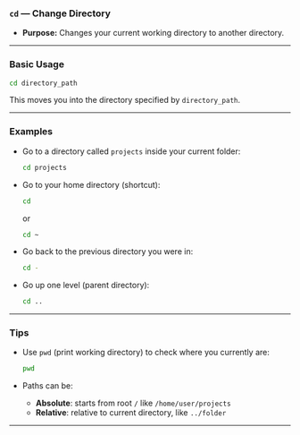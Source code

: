 ### `cd` — Change Directory

* **Purpose:** Changes your current working directory to another directory.

---

### Basic Usage

```bash
cd directory_path
```

This moves you into the directory specified by `directory_path`.

---

### Examples

* Go to a directory called `projects` inside your current folder:

  ```bash
  cd projects
  ```

* Go to your home directory (shortcut):

  ```bash
  cd
  ```

  or

  ```bash
  cd ~
  ```

* Go back to the previous directory you were in:

  ```bash
  cd -
  ```

* Go up one level (parent directory):

  ```bash
  cd ..
  ```

---

### Tips

* Use `pwd` (print working directory) to check where you currently are:

  ```bash
  pwd
  ```

* Paths can be:

  * **Absolute**: starts from root `/` like `/home/user/projects`
  * **Relative**: relative to current directory, like `../folder`

--- 